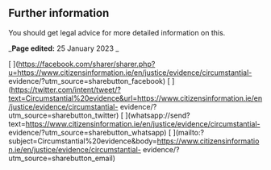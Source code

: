 ##  Further information

You should get legal advice for more detailed information on this.

_**Page edited:** 25 January 2023 _

[
](https://facebook.com/sharer/sharer.php?u=https://www.citizensinformation.ie/en/justice/evidence/circumstantial-
evidence/?utm_source=sharebutton_facebook) [
](https://twitter.com/intent/tweet/?text=Circumstantial%20evidence&url=https://www.citizensinformation.ie/en/justice/evidence/circumstantial-
evidence/?utm_source=sharebutton_twitter) [
](whatsapp://send?text=https://www.citizensinformation.ie/en/justice/evidence/circumstantial-
evidence/?utm_source=sharebutton_whatsapp) [
](mailto:?subject=Circumstantial%20evidence&body=https://www.citizensinformation.ie/en/justice/evidence/circumstantial-
evidence/?utm_source=sharebutton_email) [ ](javascript:void\(0\))
